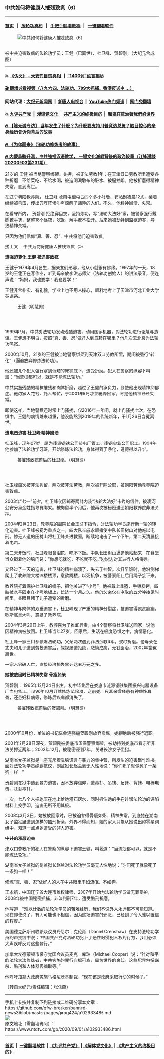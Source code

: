 ### 中共如何将健康人摧残致疯（6）
------------------------

#### [首页](https://github.com/gfw-breaker/banned-news3/blob/master/README.md) &nbsp;&nbsp;|&nbsp;&nbsp; [法轮功真相](https://github.com/begood0513/basic/blob/master/README.md)  &nbsp;&nbsp;|&nbsp;&nbsp; [手把手翻墙教程](https://github.com/gfw-breaker/guides/wiki)  &nbsp;&nbsp;|&nbsp;&nbsp; [一键翻墙软件](https://github.com/gfw-breaker/nogfw/blob/master/README.md)  



<div><div class="featured_image">
 <figure>
  <img alt="中共如何将健康人摧残致疯（6）" src="https://i.ntdtv.com/assets/uploads/2020/09/2020-09-04_144234-800x450.jpg"/>
 </figure><br/>
 <span class="caption">
  被中共迫害致疯的法轮功学员：王健（已离世）、杜卫峰、贺碧刚。（大纪元合成图）
 </span>
</div>
</div><hr/>

#### 💥 [《伪火》 - 天安门自焚真相 ](http://141.164.51.119:10000/videos/blog/weihuo.html)&nbsp; |&nbsp; [“1400例”谎言揭秘  ](http://141.164.51.119:10000/videos/blog/jiexi1400.html)

#### [ 🎬  翻墙必看视频（八九六四、法轮功、709大抓捕、香港反送中 ...）](https://github.com/gfw-breaker/links/blob/master/banned.md)

#### 网站代理：[大纪元新闻网](http://167.172.10.89:10080/gb/) &nbsp;|&nbsp; [新唐人电视台](http://167.172.10.89:8808/gb/)  &nbsp;|&nbsp; [YouTube热门频道](http://158.247.203.241/youtube.html) &nbsp;|&nbsp; [网门免翻墙](http://158.247.203.241:11000/show.aspx?name=ogHome)

#### 💥 [九评共产党](http://141.164.51.119:10000/videos/res/jiuping/)&nbsp; |&nbsp; [漫谈党文化](http://141.164.51.119:10000/videos/res/mtdwh/)&nbsp; |&nbsp; [共产主义的终极目的](http://141.164.51.119:10000/videos/res/zjmd/)&nbsp; |&nbsp; [魔鬼在統治著我們的世界](http://141.164.51.119:10000/videos/res/TheSpecter/)  

#### [ 🔥  【陈光诚专访】 当年发生了什麽？为什麽要支持川普竞选总统？触目惊心的亲身经历告诉你背后的故事](http://141.164.51.119:10000/videos/news/cgc02.html)

#### [ 🔥  《为你而来》（法轮功修炼者的故事）](http://141.164.51.119:10000/videos/news/ComingForYou.html)

#### [ 🔥  内蒙局勢升溫，中共強推汉语教学， 一場文化滅絕背後的政治較量（江峰漫談20200903第231期）](http://141.164.51.119:10000/videos/news/jf03.html)

<div><div class="post_content" itemprop="articleBody">
 <p>
  21岁的
  <ok href="https://www.ntdtv.com/gb/王健.htm">
   王健
  </ok>
  被当地警察绑架、关押，被非法劳教1年；在天津双口劳教所里遭受各种折磨：不给菜吃、不给水喝，被迫喝涮墩布的脏水、被逼抽烟。他被折磨得精神失常，直到离世。
 </p>
 <p>
  在辽宁朝阳教养院，
  <ok href="https://www.ntdtv.com/gb/杜卫峰.htm">
   杜卫峰
  </ok>
  被用电棍电击四个多小时后，罚站到凌晨12点，接着继续被电击，传出的阵阵惨叫声惊醒了熟睡的人们。不久，他精神崩溃、失常。
 </p>
 <p>
  在看守所内，
  <ok href="https://www.ntdtv.com/gb/贺碧刚.htm">
   贺碧刚
  </ok>
  拒绝穿囚衣，坚持炼功，写“法轮大法好”等，被警察强行戴脚镣手铐，整整18个昼夜，吃饭、解手都不松开。后来她被劫持到监狱迫害，导致精神失常。
 </p>
 <p>
  只因为他们信仰“真、善、忍”，中共将他们迫害致疯。
 </p>
 <p>
  接上文：
  <ok href="https://www.ntdtv.com/gb/2020/09/02/a102931802.html">
   中共为何将健康人摧残致疯（5）
  </ok>
 </p>
 <p>
  <strong>
   遭强迫转化
   <ok href="https://www.ntdtv.com/gb/王健.htm">
    王健
   </ok>
   <ok href="https://www.ntdtv.com/gb/被迫害致疯.htm">
    被迫害致疯
   </ok>
  </strong>
 </p>
 <p>
  王健于1979年4月出生，据亲友们形容，他从小就很有佛缘。1997年的一天，18岁的王健正在写作业，听到母亲放李洪志师父（法轮功创始人）的讲法录音，便连声说：“妈妈，我也要学！我也要学！”
 </p>
 <p>
  王健非常朴实、有礼貌，学业上也不用人操心，顺利地考上了天津市河北工业大学英语系。
 </p>
 <figure class="wp-caption alignnone" id="attachment_102933493" style="width: 220px">
  <img alt="" class="size-full wp-image-102933493" src="https://i.ntdtv.com/assets/uploads/2020/09/2020-09-04_144208.jpg">
   <br/><figcaption class="wp-caption-text">
    王健（明慧网）
    <br/>
   </figcaption><br/>
  </img>
 </figure><br/>
 <p>
  1999年7月，中共对法轮功发动残酷迫害，动用国家机器，对法轮功进行诬蔑与造谣。王健想不明白，按照“真、善、忍”做好人到底错在哪里？他几次去北京为法轮功鸣冤。
 </p>
 <p>
  2000年10月，21岁的王健被当地警察绑架到天津双口劳教所里，期间被强行“转化”（逼迫放弃修炼法轮功）。
 </p>
 <p>
  他还被几个犯人强行塞到低矮的床铺底下，遭受折磨。犯人在警察的纵容下叫嚣：“当流氓都可以，就是不能炼法轮功。”
 </p>
 <p>
  中共实施残酷的精神摧残和肉体折磨，超过了王健的承负力，致使他出现精神抑郁症。他的家人花钱、托人帮忙，于2001年5月才把他弄回家，可是他精神已经失常。
 </p>
 <p>
  即使这样，当地警察还时常上门骚扰，仅2016年一年间，就上门骚扰七次。在恐惧中，王健的病情越来越重，他没能熬到2019年的传统新年，于1月26日含冤离世。
 </p>
 <p>
  <strong>
   遭电击迫害
   <ok href="https://www.ntdtv.com/gb/杜卫峰.htm">
    杜卫峰
   </ok>
   精神崩溃
  </strong>
 </p>
 <p>
  杜卫峰，现年27岁，原为凌源钢铁公司热电厂管工、凌钢实业公司职工。1994年他参加了法轮功学习班，开始修炼法轮功，身体得到了净化，道德得以升华。
 </p>
 <figure class="wp-caption alignnone" id="attachment_102933492" style="width: 463px">
  <img alt="" class="size-full wp-image-102933492" src="https://i.ntdtv.com/assets/uploads/2020/09/2020-09-04_144158.jpg">
   <br/><figcaption class="wp-caption-text">
    被摧残致疯前后的杜卫峰。（明慧网）
    <br/>
   </figcaption><br/>
  </img>
 </figure><br/>
 <p>
  杜卫峰四次被非法拘留，两次被非法劳教，两次被开除公职，被朝阳劳动教养院迫害致疯。
 </p>
 <p>
  2003年“七一”前夕，杜卫峰仅因邮寄两封内装“法轮大法好”卡片的信件，被凌河公安分局金姓指导员绑架。被拘留半个月后，他再次被秘密送至朝阳教养院非法关押。
 </p>
 <p>
  2004年2月23日，教养院的副院长金玉成下指令，对法轮功学员施行新一轮的转化迫害。杜卫峰被视为重点之一，四大队长戚永顺指使中队长田树山对他施以电刑。惨无人道的田树山将杜卫峰关进教室，断续地电击了一个下午，第二天清晨接着电击。
 </p>
 <p>
  第二天开饭时，杜卫峰眼含泪花，吃不下饭。中队长田树山逼迫他站起来，在食堂当众戳着他的脑门说：“你想吃就吃，不吃就不吃。”边说边对其进行人格侮辱。
 </p>
 <p>
  又经过了一天的迫害，杜卫峰的精神崩溃了，失去了神智。次日早饭时，他沿侧梯爬上了教养院大楼四楼楼顶，意欲跳楼，以死抗争，被警察阻止后用绳子接下来。
 </p>
 <p>
  教养院打着保护杜卫峰的幌子，把他关进了“小号”。他被戴上重盔、手镣脚铐，四肢被水平固定在小号地板上，长达一个月之久。他的父亲仅在争取的五分钟接见时间里，亲眼目睹了儿子遭受的折磨。
 </p>
 <p>
  在精神与肉体的双重迫害下，杜卫峰现了严重的精神分裂症，被迫害得疯疯癫癫，歇斯底里大叫，震撼了教养院。
 </p>
 <p>
  2004年3月29日上午，教养院为了推卸罪责，由4个警察将杜卫峰送回家，说他因精神病被放回。杜卫峰当年27岁，回家后，生活在极度恐惧之中，病情恶化。
 </p>
 <p>
  杜卫峰一家三口都修炼法轮功，父亲两次遭到非法劳教4年，受尽折磨。他母亲在丈夫和儿子遭到劳教迫害后，探视屡遭拒绝，悲愤成疾，无钱医治，2002年含冤离世。
 </p>
 <p>
  一家人家破人亡，直接经济损失累计达五万元之多。
 </p>
 <p>
  <strong>
   她被放回时已精神失常 骨瘦如柴
  </strong>
 </p>
 <p>
  <ok href="https://www.ntdtv.com/gb/贺碧刚.htm">
   贺碧刚
  </ok>
  ，1965年12月24日出生，初中毕业后在娄底市涟源钢铁集团振兴电器设备厂当电修工。1998年10月开始修炼法轮功，之前她一只耳朵曾经患有神经性耳聋，还患妇科病等，修炼后疾病都消失了。
 </p>
 <figure class="wp-caption alignnone" id="attachment_102933490" style="width: 428px">
  <img alt="" class="size-full wp-image-102933490" src="https://i.ntdtv.com/assets/uploads/2020/09/2020-09-04_144110.jpg"/>
  <br/><figcaption class="wp-caption-text">
   被摧残致疯前后的贺碧刚。（明慧网）
   <br/>
  </figcaption><br/>
 </figure><br/>
 <p>
  2000年10月份，单位的书记陈金连强逼贺碧刚放弃修炼，她拒绝后被强行退职。
 </p>
 <p>
  2001年2月28日深夜，贺碧刚被娄底市国保警察绑架，被劫持到娄底市看守所非法关押近两年；2002年12月，被秘密诬判7年，关进长沙女子监狱。
 </p>
 <p>
  湖南省女子监狱是一座充斥着洗脑谎言与暴力的集中营，所发生的迫害罄竹难书。面对法轮功学员绝食抗议，副监狱长赵兰毫无人性地说：“你们死了就像死了一条狗一样！”
 </p>
 <p>
  贺碧刚在狱中遭到暴力迫害，因不放弃信仰，遭毒打、吊铐、反铐、背铐、电棒电击、注射毒针。
 </p>
 <p>
  一次，七八个人把她压在地上给她灌石灰水，同时抓住她的手在诽谤法轮功的诬陷材料上按手印，迫害无所不用其极。
 </p>
 <p>
  2008年3月3日，她被放回家时，已被迫害得骨瘦如柴、精神失常。到底她在湖南女子监狱里遭到怎样的酷刑折磨，外界不得而知，她的家人只能从她说出的零星词组中，知道一点点她遭受的非人迫害。
 </p>
 <p>
  <strong>
   中共的邪恶迫害
  </strong>
 </p>
 <p>
  津双口劳教所的犯人在警察的纵容下迫害王健，叫嚣道：“当流氓都可以，就是不能炼法轮功。”
 </p>
 <p>
  湖南省女子监狱的副监狱长赵兰对法轮功学员毫无人性地说：“你们死了就像死了一条狗一样！”
 </p>
 <p>
  修炼“真、善、忍”做好人的人在中共眼里不如流氓、不如狗。
 </p>
 <p>
  王永航，中国辽宁省大连市维权律师，2007年开始为法轮功学员做无罪辩护，2008年被中国秘密抓捕，非法判刑7年，遭受酷刑折磨。
 </p>
 <p>
  他写道：“难以计数的法轮功学员的苦难经历，我们不说外人永远都不可能知道。现在即使说了，有人可能也不相信，因为这场迫害的邪恶，已经到了令人难以置信的程度。”
 </p>
 <p>
  美国德克萨斯州联邦众议员丹尼尔﹒克伦肖（Daniel Crenshaw）在支持法轮功学员的声援信中说：“中国共产党对法轮功犯下了恶性的侵犯人权的行为，我们必须大声疾呼反对这些暴行。”
 </p>
 <p>
  加拿大埃德蒙顿市保守党国会议员麦克﹒库珀（Michael Cooper）说：“针对和平的法轮大法修炼者，中共实施的罪行有据可查，震惊世界的良知。这些犯罪包括谋杀、酷刑和人体器官摘取等。”
 </p>
 <p>
  他呼吁加拿大政府实施马格尼茨基制裁，“现在该是政府采取行动的时候了。”
 </p>
 <p>
  （转自大纪元/责任编辑：张信燕）
 </p>
 <div class="single_ad">
 </div>
</div>
</div>
<hr/>
手机上长按并复制下列链接或二维码分享本文章：<br/>
https://github.com/gfw-breaker/banned-news3/blob/master/pages/prog424/a102933486.md <br/>
<a href='https://github.com/gfw-breaker/banned-news3/blob/master/pages/prog424/a102933486.md'><img src='https://github.com/gfw-breaker/banned-news3/blob/master/pages/prog424/a102933486.md.png'/></a> <br/>
原文地址（需翻墙访问）：https://www.ntdtv.com/gb/2020/09/04/a102933486.html


------------------------
#### [首页](https://github.com/gfw-breaker/banned-news3/blob/master/README.md) &nbsp;|&nbsp; [一键翻墙软件](https://github.com/gfw-breaker/nogfw/blob/master/README.md) &nbsp;| [《九评共产党》](https://github.com/gfw-breaker/9ping.md/blob/master/README.md#九评之一评共产党是什么) | [《解体党文化》](https://github.com/gfw-breaker/jtdwh.md/blob/master/README.md) | [《共产主义的终极目的》](https://github.com/gfw-breaker/gczydzjmd.md/blob/master/README.md)


<img src='http://gfw-breaker.win/banned-news3/pages/prog424/a102933486.md' width='0px' height='0px'/>
